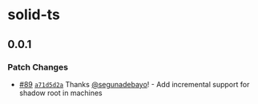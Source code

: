 # solid-ts

## 0.0.1
### Patch Changes



- [#89](https://github.com/chakra-ui/zag/pull/89) [`a71d5d2a`](https://github.com/chakra-ui/zag/commit/a71d5d2a984e4293ebeb55944e27df20492ad1c0) Thanks [@segunadebayo](https://github.com/segunadebayo)! - Add incremental support for shadow root in machines
